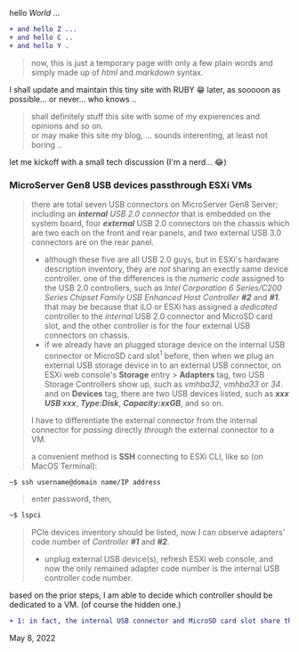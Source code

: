 hello *World* ...
````diff
+ and hello Z ...
+ and hello C ..
+ and hello Y .
````
>now, this is just a temporary page with only a few plain words and simply made up of *html* and *markdown* syntax.

I shall update and maintain this tiny site with RUBY 😁 later, as sooooon as possible... or never... who knows ..

> shall definitely stuff this site with some of my expierences and opinions and so on.<br>
or may make this site my blog, ... sounds interenting, at least not boring ..

let me kickoff with a small tech discussion (I'm a nerd... 😂)

### MicroServer Gen8 USB devices passthrough ESXi VMs
> there are total seven USB connectors on MicroServer Gen8 Server; including an ***internal** USB 2.0 connector* that is embedded on the system board, four ***external*** USB 2.0 connectors on the chassis which are two each on the front and rear panels, and two external USB 3.0 connectors are on the rear panel.
>  + although these five are all USB 2.0 guys, but in ESXi's hardware description inventory, they are *not* sharing an exectly same device controller. one of the differences is the *numeric code* assigned to the USB 2.0 controllers, such as *Intel Corporation 6 Series/C200 Series Chipset Family USB Enhanced Host Controller **#2*** and ***#1***. that may be because that iLO or ESXi has assigned a *dedicated* controller to the *internal* USB 2.0 connector and MicroSD card slot, and the other controller is for the four external USB connectors on chassis.
>  + if we already have an plugged storage device on the internal USB connector or MicroSD card slot<sup>1</sup> before, then when we plug an external USB storage device in to an external USB connector, on ESXi web console's **Storage** entry > **Adapters** tag, two USB Storage Controllers show up, such as *vmhba32*, *vmhba33* or *34*. and on **Devices** tag, there are two USB devices listed, such as ***xxx USB xxx***, ***Type:Disk***, ***Capacity:xxGB***, and so on.<br>
>  
> I have to differentiate the external connector from the internal connector for *passing* directly *through* the external connector to a VM.<br>
> 
> a convenient method is **SSH** connecting to ESXi CLI, like so (on MacOS Terminal):
````diff
~$ ssh username@domain name/IP address
````
> enter password, then,
````diff
~$ lspci
````
> PCIe devices inventory should be listed, now I can observe adapters' code number of *Controller **#1*** and ***#2***.
>  + unplug external USB device(s), refresh ESXi web console, and now the only remained adapter code number is the internal USB controller code number.

based on the prior steps, I am able to decide which controller should be dedicated to a VM. (of course the hidden one.)


````diff
+ 1: in fact, the internal USB connector and MicroSD card slot share the same USB controllor
````


May 8, 2022
